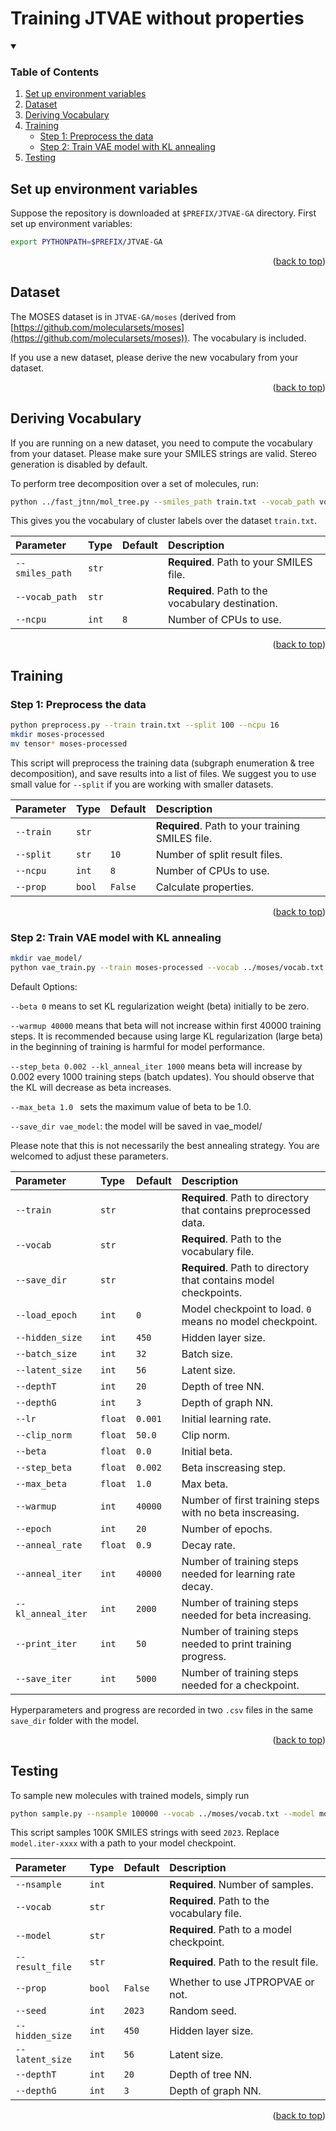 <a name="readme-top"></a>

# Training JTVAE **without** properties

<!-- TABLE OF CONTENTS -->
<details open>
  <summary><h3>Table of Contents</h3></summary>
  <ol>
    <li><a href="#set-up-environment-variables">Set up environment variables</a></li>
    <li><a href="#dataset">Dataset</a></li>
    <li><a href="#deriving-vocabulary">Deriving Vocabulary</a></li>
    <li>
        <a href="#training">Training</a>
        <ul>
            <li><a href="#step-1-preprocess-the-data">Step 1: Preprocess the data</a></li>
            <li><a href="#step-2-train-vae-model-with-kl-annealing">Step 2: Train VAE model with KL annealing</a></li>
        </ul>
    </li>
    <li><a href="#testing">Testing</a></li>
  </ol>
</details>

## Set up environment variables

Suppose the repository is downloaded at `$PREFIX/JTVAE-GA` directory. First set up environment variables:

```sh
export PYTHONPATH=$PREFIX/JTVAE-GA
```

<p align="right">(<a href="#readme-top">back to top</a>)</p>

## Dataset

The MOSES dataset is in `JTVAE-GA/moses` (derived from [https://github.com/molecularsets/moses](https://github.com/molecularsets/moses)). The vocabulary is included.

If you use a new dataset, please derive the new vocabulary from your dataset.

<p align="right">(<a href="#readme-top">back to top</a>)</p>

## Deriving Vocabulary

If you are running on a new dataset, you need to compute the vocabulary from your dataset. Please make sure your SMILES strings are valid. Stereo generation is disabled by default.

To perform tree decomposition over a set of molecules, run:

```sh
python ../fast_jtnn/mol_tree.py --smiles_path train.txt --vocab_path vocab.txt --ncpu 8
```

This gives you the vocabulary of cluster labels over the dataset `train.txt`.

| Parameter | Type     | Default | Description                |
| :-------- | :------- | :------ | :------------------------- |
| `--smiles_path` | `str` | | **Required**. Path to your SMILES file. |
| `--vocab_path` | `str` | | **Required**. Path to the vocabulary destination. |
| `--ncpu` | `int` | `8` | Number of CPUs to use. |

<p align="right">(<a href="#readme-top">back to top</a>)</p>

## Training

### Step 1: Preprocess the data

```sh
python preprocess.py --train train.txt --split 100 --ncpu 16
mkdir moses-processed
mv tensor* moses-processed
```

This script will preprocess the training data (subgraph enumeration & tree decomposition), and save results into a list of files. We suggest you to use small value for `--split` if you are working with smaller datasets.

| Parameter | Type     | Default | Description                |
| :-------- | :------- | :------ | :------------------------- |
| `--train` | `str` | | **Required**. Path to your training SMILES file. |
| `--split` | `str` | `10` | Number of split result files. |
| `--ncpu` | `int` | `8` | Number of CPUs to use. |
| `--prop` | `bool` | `False` | Calculate properties. |

<p align="right">(<a href="#readme-top">back to top</a>)</p>

### Step 2: Train VAE model with KL annealing

```sh
mkdir vae_model/
python vae_train.py --train moses-processed --vocab ../moses/vocab.txt --save_dir vae_model/
```

Default Options:

`--beta 0` means to set KL regularization weight (beta) initially to be zero.

`--warmup 40000` means that beta will not increase within first 40000 training steps. It is recommended because using large KL regularization (large beta) in the beginning of training is harmful for model performance.

`--step_beta 0.002 --kl_anneal_iter 1000` means beta will increase by 0.002 every 1000 training steps (batch updates). You should observe that the KL will decrease as beta increases.

`--max_beta 1.0 ` sets the maximum value of beta to be 1.0.

`--save_dir vae_model`: the model will be saved in vae_model/

Please note that this is not necessarily the best annealing strategy. You are welcomed to adjust these parameters.

| Parameter | Type     | Default | Description                |
| :-------- | :------- | :------ | :------------------------- |
| `--train` | `str` | | **Required**. Path to directory that contains preprocessed data. |
| `--vocab` | `str` | | **Required**. Path to the vocabulary file. |
| `--save_dir` | `str` | | **Required**. Path to directory that contains model checkpoints. |
| `--load_epoch` | `int` | `0` | Model checkpoint to load. `0` means no model checkpoint. |
| `--hidden_size` | `int` | `450` | Hidden layer size. |
| `--batch_size` | `int` | `32` | Batch size. |
| `--latent_size` | `int` | `56` | Latent size. |
| `--depthT` | `int` | `20` | Depth of tree NN. |
| `--depthG` | `int` | `3` | Depth of graph NN. |
| `--lr` | `float` | `0.001` | Initial learning rate. |
| `--clip_norm` | `float` | `50.0` | Clip norm. |
| `--beta` | `float` | `0.0` | Initial beta. |
| `--step_beta` | `float` | `0.002` | Beta inscreasing step. |
| `--max_beta` | `float` | `1.0` | Max beta. |
| `--warmup` | `int` | `40000` | Number of first training steps with no beta inscreasing. |
| `--epoch` | `int` | `20` | Number of epochs. |
| `--anneal_rate` | `float` | `0.9` | Decay rate. |
| `--anneal_iter` | `int` | `40000` | Number of training steps needed for learning rate decay. |
| `--kl_anneal_iter` | `int` | `2000` | Number of training steps needed for beta increasing. |
| `--print_iter` | `int` | `50` | Number of training steps needed to print training progress. |
| `--save_iter` | `int` | `5000` | Number of training steps needed for a checkpoint. |

Hyperparameters and progress are recorded in two `.csv` files in the same `save_dir` folder with the model.

<p align="right">(<a href="#readme-top">back to top</a>)</p>

## Testing

To sample new molecules with trained models, simply run

```sh
python sample.py --nsample 100000 --vocab ../moses/vocab.txt --model model.iter-xxxx --result_file sample.txt --seed 2023
```

This script samples 100K SMILES strings with seed `2023`. Replace `model.iter-xxxx` with a path to your model checkpoint.

| Parameter | Type     | Default | Description                |
| :-------- | :------- | :------ | :------------------------- |
| `--nsample` | `int` | | **Required**. Number of samples. |
| `--vocab` | `str` | | **Required**. Path to the vocabulary file. |
| `--model` | `str` | | **Required**. Path to a model checkpoint. |
| `--result_file` | `str` | | **Required**. Path to the result file. |
| `--prop` | `bool` | `False` | Whether to use JTPROPVAE or not. |
| `--seed` | `int` | `2023` | Random seed. |
| `--hidden_size` | `int` | `450` | Hidden layer size. |
| `--latent_size` | `int` | `56` | Latent size. |
| `--depthT` | `int` | `20` | Depth of tree NN. |
| `--depthG` | `int` | `3` | Depth of graph NN. |

<p align="right">(<a href="#readme-top">back to top</a>)</p>